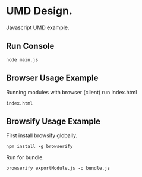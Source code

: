 # UMD Design.
Javascript UMD example.

## Run Console
```
node main.js
```

## Browser Usage Example
Running modules with browser (client) run index.html 
```
index.html
```

## Browsify Usage Example
First install browsify globally.
```
npm install -g browserify
```
Run for bundle.
```
browserify exportModule.js -o bundle.js
```
